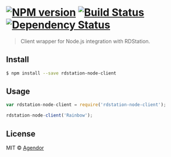 #  [![NPM version][npm-image]][npm-url] [![Build Status][travis-image]][travis-url] [![Dependency Status][daviddm-url]][daviddm-image]

> Client wrapper for Node.js integration with RDStation.


## Install

```sh
$ npm install --save rdstation-node-client
```


## Usage

```js
var rdstation-node-client = require('rdstation-node-client');

rdstation-node-client('Rainbow');
```


## License

MIT © [Agendor](https://www.agendor.com.br/)


[npm-url]: https://npmjs.org/package/rdstation-node-client
[npm-image]: https://badge.fury.io/js/rdstation-node-client.svg
[travis-url]: https://travis-ci.org/agendor/rdstation-node-client
[travis-image]: https://travis-ci.org/agendor/rdstation-node-client.svg?branch=master
[daviddm-url]: https://david-dm.org/agendor/rdstation-node-client.svg?theme=shields.io
[daviddm-image]: https://david-dm.org/agendor/rdstation-node-client
